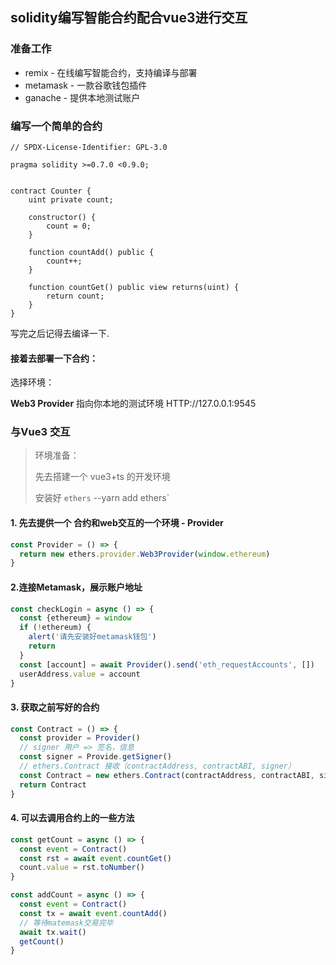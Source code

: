 ## solidity编写智能合约配合vue3进行交互



### 准备工作

+ remix - 在线编写智能合约，支持编译与部署
+ metamask - 一款谷歌钱包插件
+ ganache - 提供本地测试账户



### 编写一个简单的合约

```solidity
// SPDX-License-Identifier: GPL-3.0

pragma solidity >=0.7.0 <0.9.0;


contract Counter {
    uint private count;

    constructor() {
        count = 0;
    }

    function countAdd() public {
        count++;
    }

    function countGet() public view returns(uint) {
        return count;
    }
}
```

写完之后记得去编译一下.

#### 接着去部署一下合约：

选择环境：

**Web3 Provider** 指向你本地的测试环境 HTTP://127.0.0.1:9545



### 与Vue3 交互

> 环境准备：
>
> 先去搭建一个 vue3+ts 的开发环境
>
> 安装好 `ethers`  --yarn add ethers`



#### 1. 先去提供一个 合约和web交互的一个环境 - Provider

```js
const Provider = () => {
  return new ethers.provider.Web3Provider(window.ethereum)
}
```



#### 2.连接Metamask，展示账户地址

```js
const checkLogin = async () => {
  const {ethereum} = window
  if (!ethereum) {
    alert('请先安装好metamask钱包')
    return 
  } 
  const [account] = await Provider().send('eth_requestAccounts', [])
  userAddress.value = account
}
```



#### 3. 获取之前写好的合约

```js
const Contract = () => {
  const provider = Provider()
  // signer 用户 => 签名，信息
  const signer = Provide.getSigner()
  // ethers.Contract 接收（contractAddress, contractABI, signer）
  const Contract = new ethers.Contract(contractAddress, contractABI, signer)
  return Contract
}
```



#### 4. 可以去调用合约上的一些方法

```js
const getCount = async () => {
  const event = Contract()
  const rst = await event.countGet()
  count.value = rst.toNumber()
}

const addCount = async () => {
  const event = Contract()
  const tx = await event.countAdd()
  // 等待matemask交易完毕
  await tx.wait()
  getCount()
}
```







